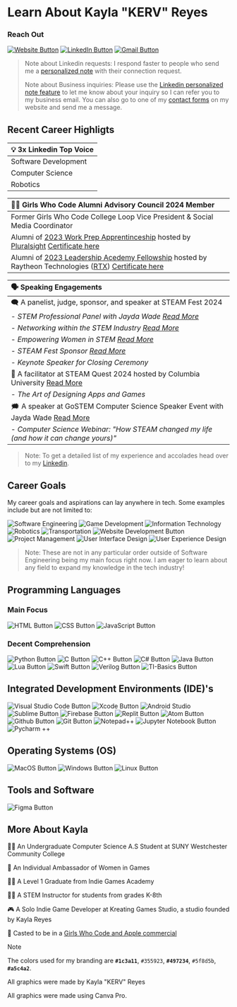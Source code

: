 # Learn About Kayla "KERV" Reyes

### Reach Out

[![Website Button](https://github.com/user-attachments/assets/37cbeb68-4fa7-4d9a-af59-1535f52267ab)](https://www.kervart.co)
[![LinkedIn Button](https://github.com/kreyes21/KaylaKERVReyes/assets/105475276/f9f10cc9-490d-49a4-9444-1c45568c4275)](https://www.linkedin.com/in/kaylaereyes)
[![Gmail Button](https://github.com/kreyes21/KaylaKERVReyes/assets/105475276/6913768e-3c4c-4d4e-b4a1-cc863b7b6a82)](mailto:kaylakervreyes@gmail.com)

<!-- ### Small Summary

Hello and thank you for coming to my page! If you could take a minute of your time to learn more about me I would greatly appreciate it.

This is README.md serves as a synopsis detailing who I am and what I do. If anything piques your interest, I'd recommend heading over to my [Linkedin](https://www.linkedin.com/in/kaylaereyes) and [Website](https://www.kervart.co/). <i>I value the time you put into supporting me</i> :) -->

> Note about Linkedin requests: I respond faster to people who send me a [personalized note](https://www.linkedin.com/help/linkedin/answer/a563153) with their connection request. <!-- Otherwise, I won't know what your intentions are or where you may know me from. -->
>
> Note about Business inquiries: Please use the [Linkedin personalized note feature](https://www.linkedin.com/help/linkedin/answer/a563153) to let me know about your inquiry so I can refer you to my business email. You can also go to one of my [contact forms](https://www.kervart.co/services) on my website and send me a message.

## Recent Career Highligts

<!-- | 🗣 A 3x Linkedin Top Voice | 🦸‍♀️ A Girls Who Code Alumni Advisory Council 2024 Member |
| --- | --- |
| Software Development | Former Girls Who Code College Loop Vice President & Social Media Coordinator |
| Computer Science | Alumni of [2023 Work Prep Apprentinceship](https://girlswhocode.com/programs/college-and-career) hosted by [Pluralsight](https://www.pluralsight.com) [Certificate here](https://credsverse.com/credentials/d7b0039f-ad11-4ee7-b848-ad5ce05be285) |
| Robotics | Alumni of [2023 Leadership Acedemy Fellowship](https://girlswhocode.com/programs/college-and-career) hosted by Raytheon Technologies ([RTX](https://www.rtx.com)) [Certificate here](https://credsverse.com/credentials/36004f2d-2d1a-471d-98d4-d04508592dc1) | -->

| 💡 3x Linkedin Top Voice |
| :--- |
| Software Development |
| Computer Science |
| Robotics |

| 🦸‍♀️ Girls Who Code Alumni Advisory Council 2024 Member |
| :--- |
| Former Girls Who Code College Loop Vice President & Social Media Coordinator |
| Alumni of [2023 Work Prep Apprentinceship](https://girlswhocode.com/programs/college-and-career) hosted by [Pluralsight](https://www.pluralsight.com) [Certificate here](https://credsverse.com/credentials/d7b0039f-ad11-4ee7-b848-ad5ce05be285) |
| Alumni of [2023 Leadership Acedemy Fellowship](https://girlswhocode.com/programs/college-and-career) hosted by Raytheon Technologies ([RTX](https://www.rtx.com)) [Certificate here](https://credsverse.com/credentials/36004f2d-2d1a-471d-98d4-d04508592dc1) |

| 🗣 Speaking Engagements | 
| :--- |
| 🗨 A panelist, judge, sponsor, and speaker at STEAM Fest 2024 | 
| - *STEM Professional Panel with Jayda Wade [Read More](https://www.instagram.com/p/C7xhevmRIbq/?img_index=1)* |
| - *Networking within the STEM Industry [Read More](https://www.instagram.com/p/C8JM4yvu8-y/?img_index=1)* |
| - *Empowering Women in STEM [Read More](https://www.instagram.com/p/C8JM4yvu8-y/?img_index=1)* |
| - *STEAM Fest Sponsor [Read More](https://www.instagram.com/p/C724gzURYOM/?img_index=1)* |
| - *Keynote Speaker for Closing Ceremony* |
| 👥 A facilitator at STEAM Quest 2024 hosted by Columbia University [Read More](https://www.linkedin.com/posts/kaylaereyes_steamquest-columbiauniversity-girlswhocode-activity-7210019577718607874-w_IM?utm_source=share&utm_medium=member_desktop) |
| - *The Art of Designing Apps and Games* |
| 🗯 A speaker at GoSTEM Computer Science Speaker Event with Jayda Wade [Read More](https://www.instagram.com/p/C8NwSZ5NkFV/) |
| - *Computer Science Webinar: "How STEAM changed my life (and how it can change yours)"* |

> Note: To get a detailed list of my experience and accolades head over to my [Linkedin](https://www.linkedin.com/in/kaylaereyes).

## Career Goals

My career goals and aspirations can lay anywhere in tech. Some examples include but are not limited to:

<!-- ★ Robotics
★ Transportation
★ Game Development
★ Project Management
★ Software Engineering
★ Information Technology
★ User Interface
★ User Experience Design -->

![Software Engineering](https://github.com/kreyes21/KaylaKERVReyes/assets/105475276/fff43d1c-9bcb-4cab-9c08-b2c71c5fbcb2)
![Game Development](https://github.com/kreyes21/KaylaKERVReyes/assets/105475276/1f60b626-1936-4942-b4f5-68fdc8aaf988)
![Information Technology](https://github.com/kreyes21/KaylaKERVReyes/assets/105475276/ce68508f-2c2f-43c9-a118-16c4d327dfba)
![Robotics](https://github.com/kreyes21/KaylaKERVReyes/assets/105475276/325bf147-e339-4711-9245-6b196831f71b)
![Transportation](https://github.com/kreyes21/KaylaKERVReyes/assets/105475276/d0fed9c4-8f80-4390-96d5-b277b86b646c)
![Website Development Button](https://github.com/kreyes21/KaylaKERVReyes/assets/105475276/7ade04d8-bafc-4f3d-93b0-c3b34b7b5d9e)
![Project Management](https://github.com/kreyes21/KaylaKERVReyes/assets/105475276/92da242e-cadb-4a00-8945-df78811bcbc6)
![User Interface Design](https://github.com/kreyes21/KaylaKERVReyes/assets/105475276/2deb4669-bdd7-4f84-97de-36ada0418e72)
![User Experience Design](https://github.com/kreyes21/KaylaKERVReyes/assets/105475276/9b43bf10-db59-4aa0-b552-f763bf50f303)

> Note: These are not in any particular order outside of Software Engineering being my main focus right now. I am eager to learn about any field to expand my knowledge in the tech industry!

## Programming Languages

### Main Focus

![HTML Button](https://github.com/kreyes21/KaylaKERVReyes/assets/105475276/e43bbe26-3f56-4cf4-8f53-62273048171c)
![CSS Button](https://github.com/kreyes21/KaylaKERVReyes/assets/105475276/2ba3c9c9-e8dd-496b-8234-3a2a9e875935)
![JavaScript Button](https://github.com/kreyes21/KaylaKERVReyes/assets/105475276/8e77c22b-e17d-4ca2-a3c7-921f64446df8)

### Decent Comprehension

![Python Button](https://github.com/kreyes21/KaylaKERVReyes/assets/105475276/b0b406de-4ad2-4097-945c-eab41b72dffd)
![C Button](https://github.com/kreyes21/KaylaKERVReyes/assets/105475276/ed5dee9e-7f63-4b94-b03b-88925b00a281)
![C++ Button](https://github.com/kreyes21/KaylaKERVReyes/assets/105475276/9adf2870-850c-4c24-a727-b349e0a8c23d)
![C# Button](https://github.com/kreyes21/KaylaKERVReyes/assets/105475276/bc2b70be-5116-4aa4-9341-38f09455727a)
![Java Button](https://github.com/kreyes21/KaylaKERVReyes/assets/105475276/4bdae453-4346-4285-8346-9f7debbd4d7a)
![Lua Button](https://github.com/kreyes21/KaylaKERVReyes/assets/105475276/4f6270f3-8aff-4736-9246-fed5bf9666ee)
![Swift Button](https://github.com/kreyes21/KaylaKERVReyes/assets/105475276/ca7419d0-fce7-49f5-98b8-89b75384d2a5)
![Verilog Button](https://github.com/kreyes21/KaylaKERVReyes/assets/105475276/ceada90d-c318-4d15-a370-bea336343237)
![TI-Basics Button](https://github.com/kreyes21/KaylaKERVReyes/assets/105475276/9cf57e94-bbe4-4766-a00d-7b5cceac22fa)

## Integrated Development Environments (IDE)'s

![Visual Studio Code Button](https://github.com/kreyes21/KaylaKERVReyes/assets/105475276/42c06c5b-045f-40e2-b8bd-0850dce32957)
![Xcode Button](https://github.com/kreyes21/KaylaKERVReyes/assets/105475276/4198d132-3863-4148-aecb-111b475278c3)
![Android Studio](https://github.com/kreyes21/KaylaKERVReyes/assets/105475276/ef46583a-5c70-4aa1-999b-4c1b889c6276)
![Sublime Button](https://github.com/kreyes21/KaylaKERVReyes/assets/105475276/8176212a-ec24-49df-a165-5e65d857c5e8)
![Firebase Button](https://github.com/kreyes21/KaylaKERVReyes/assets/105475276/c0f7a212-956c-4d37-964f-05091d27726f)
![Replit Button](https://github.com/kreyes21/KaylaKERVReyes/assets/105475276/2c92226d-d439-4d90-915c-e21d617a468d)
![Atom Button](https://github.com/kreyes21/KaylaKERVReyes/assets/105475276/f01a1d1f-d7b2-4046-8d4c-3bf9e901a150)
![Github Button](https://github.com/kreyes21/KaylaKERVReyes/assets/105475276/bd60c638-7db8-405f-9c56-04085abe9fe1)
![Git Button](https://github.com/kreyes21/KaylaKERVReyes/assets/105475276/e372e323-76b6-4302-9326-98431e565730)
![Notepad++](https://github.com/kreyes21/KaylaKERVReyes/assets/105475276/71d60611-c218-4c79-a425-21a48aac3b1f)
![Jupyter Notebook Button](https://github.com/kreyes21/KaylaKERVReyes/assets/105475276/4f119e6b-aaed-4d7f-98fa-296f69ca4a82)
![Pycharm ++](https://github.com/kreyes21/KaylaKERVReyes/assets/105475276/fa6ce176-e525-4453-8b29-2a263e732334)


## Operating Systems (OS)

![MacOS Button](https://github.com/kreyes21/KaylaKERVReyes/assets/105475276/e673ee62-b0b9-4076-ac07-804f2f3acf7b)
![Windows Button](https://github.com/kreyes21/KaylaKERVReyes/assets/105475276/7723d6e3-13a3-4970-821e-b33a989ed56e)
![Linux Button](https://github.com/kreyes21/KaylaKERVReyes/assets/105475276/d0bc7ba9-dc04-4cb2-9336-22033a7d1a6e)

## Tools and Software

![Figma Button](https://github.com/kreyes21/KaylaKERVReyes/assets/105475276/4904b0bb-2e12-46a2-9bf7-bbfe297f09ab)

## More About Kayla

👩‍💻 An Undergraduate Computer Science A.S Student at SUNY Westchester Community College

👤 An Individual Ambassador of Women in Games

👩‍🎓 A Level 1 Graduate from Indie Games Academy

👩‍🏫 A STEM Instructor for students from grades K-8th

🎮 A Solo Indie Game Developer at Kreating Games Studio, a studio founded by Kayla Reyes

🎥 Casted to be in a [Girls Who Code and Apple commercial](https://youtu.be/edpJev-jyx4?si=kJGaNqyqRbsWTTPf&t=65)

> [!NOTE]
> The colors used for my branding are <b>`#1c3a11`</b>, `#355923`, <b>`#497234`</b>, `#5f8d5b`, <b>`#a5c4a2`</b>.
>
> All graphics were made by Kayla "KERV" Reyes
> 
> All graphics were made using Canva Pro.
> 
